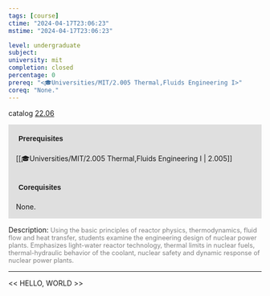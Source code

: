 ```yaml
---
tags: [course]
ctime: "2024-04-17T23:06:23"
mstime: "2024-04-17T23:06:23"

level: undergraduate
subject: 
university: mit
completion: closed
percentage: 0
prereq: "<🎓Universities/MIT/2.005 Thermal,Fluids Engineering I>"
coreq: "None."
---
```


catalog [22.06](http://student.mit.edu/catalog/m22a.html#22.06)

<span style="display: block; padding: 15px; background-color: rgb(100, 100, 100, 0.2);"><font id="m_prereq2735_0" style="display: block; font-family: Arial, sans-serif; font-weight: bold; padding: 5px">Prerequisites</font><br><span id="prereq2735_0">[[🎓Universities/MIT/2.005 Thermal,Fluids Engineering I | 2.005]]</span></span>
<span style="display: block; padding: 15px; background-color: rgb(100, 100, 100, 0.2);"><font id="m_coreq2735_0" style="display: block; font-family: Arial, sans-serif; font-weight: bold; padding: 5px">Corequisites</font><br><span id="coreq2735_0">None.</span></span>

<font style="">Description:</font>
<font style="color: grey; font-size: 0.8rem;">Using the basic principles of reactor physics, thermodynamics, fluid flow and heat transfer, students examine the engineering design of nuclear power plants. Emphasizes light-water reactor technology, thermal limits in nuclear fuels, thermal-hydraulic behavior of the coolant, nuclear safety and dynamic response of nuclear power plants.</font>



---

<< HELLO, WORLD >>
